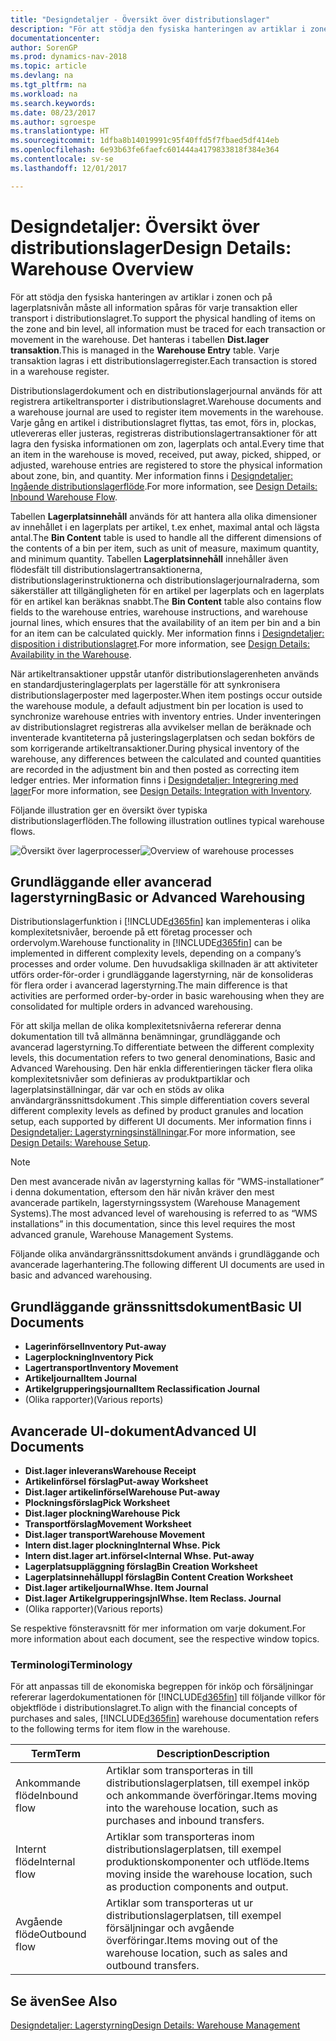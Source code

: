 ```yaml
---
title: "Designdetaljer - Översikt över distributionslager"
description: "För att stödja den fysiska hanteringen av artiklar i zonen och på lagerplatsnivån måste all information spåras för varje transaktion eller transport i distributionslagret. Det hanteras i tabellen **Dist.lager transaktion**. Varje transaktion lagras i ett distributionslagerregister."
documentationcenter: 
author: SorenGP
ms.prod: dynamics-nav-2018
ms.topic: article
ms.devlang: na
ms.tgt_pltfrm: na
ms.workload: na
ms.search.keywords: 
ms.date: 08/23/2017
ms.author: sgroespe
ms.translationtype: HT
ms.sourcegitcommit: 1dfba8b14019991c95f40ffd5f7fbaed5df414eb
ms.openlocfilehash: 6e93b63fe6faefc601444a4179833818f384e364
ms.contentlocale: sv-se
ms.lasthandoff: 12/01/2017

---
```

# <a name="design-details-warehouse-overview"></a><span data-ttu-id="9a8d4-105">Designdetaljer: Översikt över distributionslager</span><span class="sxs-lookup"><span data-stu-id="9a8d4-105">Design Details: Warehouse Overview</span></span>
<span data-ttu-id="9a8d4-106">För att stödja den fysiska hanteringen av artiklar i zonen och på lagerplatsnivån måste all information spåras för varje transaktion eller transport i distributionslagret.</span><span class="sxs-lookup"><span data-stu-id="9a8d4-106">To support the physical handling of items on the zone and bin level, all information must be traced for each transaction or movement in the warehouse.</span></span> <span data-ttu-id="9a8d4-107">Det hanteras i tabellen **Dist.lager transaktion**.</span><span class="sxs-lookup"><span data-stu-id="9a8d4-107">This is managed in the **Warehouse Entry** table.</span></span> <span data-ttu-id="9a8d4-108">Varje transaktion lagras i ett distributionslagerregister.</span><span class="sxs-lookup"><span data-stu-id="9a8d4-108">Each transaction is stored in a warehouse register.</span></span>  

<span data-ttu-id="9a8d4-109">Distributionslagerdokument och en distributionslagerjournal används för att registrera artikeltransporter i distributionslagret.</span><span class="sxs-lookup"><span data-stu-id="9a8d4-109">Warehouse documents and a warehouse journal are used to register item movements in the warehouse.</span></span> <span data-ttu-id="9a8d4-110">Varje gång en artikel i distributionslagret flyttas, tas emot, förs in, plockas, utlevereras eller justeras, registreras distributionslagertransaktioner för att lagra den fysiska informationen om zon, lagerplats och antal.</span><span class="sxs-lookup"><span data-stu-id="9a8d4-110">Every time that an item in the warehouse is moved, received, put away, picked, shipped, or adjusted, warehouse entries are registered to store the physical information about zone, bin, and quantity.</span></span> <span data-ttu-id="9a8d4-111">Mer information finns i [Designdetaljer: Ingående distributionslagerflöde](design-details-outbound-warehouse-flow.md).</span><span class="sxs-lookup"><span data-stu-id="9a8d4-111">For more information, see [Design Details: Inbound Warehouse Flow](design-details-outbound-warehouse-flow.md).</span></span>  

<span data-ttu-id="9a8d4-112">Tabellen **Lagerplatsinnehåll** används för att hantera alla olika dimensioner av innehållet i en lagerplats per artikel, t.ex enhet, maximal antal och lägsta antal.</span><span class="sxs-lookup"><span data-stu-id="9a8d4-112">The **Bin Content** table is used to handle all the different dimensions of the contents of a bin per item, such as unit of measure, maximum quantity, and minimum quantity.</span></span> <span data-ttu-id="9a8d4-113">Tabellen **Lagerplatsinnehåll** innehåller även flödesfält till distributionslagertransaktionerna, distributionslagerinstruktionerna och distributionslagerjournalraderna, som säkerställer att tillgängligheten för en artikel per lagerplats och en lagerplats för en artikel kan beräknas snabbt.</span><span class="sxs-lookup"><span data-stu-id="9a8d4-113">The **Bin Content** table also contains flow fields to the warehouse entries, warehouse instructions, and warehouse journal lines, which ensures that the availability of an item per bin and a bin for an item can be calculated quickly.</span></span> <span data-ttu-id="9a8d4-114">Mer information finns i [Designdetaljer: disposition i distributionslagret](design-details-availability-in-the-warehouse.md).</span><span class="sxs-lookup"><span data-stu-id="9a8d4-114">For more information, see [Design Details: Availability in the Warehouse](design-details-availability-in-the-warehouse.md).</span></span>  

<span data-ttu-id="9a8d4-115">När artikeltransaktioner uppstår utanför distributionslagerenheten används en standardjusteringlagerplats per lagerställe för att synkronisera distributionslagerposter med lagerposter.</span><span class="sxs-lookup"><span data-stu-id="9a8d4-115">When item postings occur outside the warehouse module, a default adjustment bin per location is used to synchronize warehouse entries with inventory entries.</span></span> <span data-ttu-id="9a8d4-116">Under inventeringen av distributionslagret registreras alla avvikelser mellan de beräknade och inventerade kvantiteterna på justeringslagerplatsen och sedan bokförs de som korrigerande artikeltransaktioner.</span><span class="sxs-lookup"><span data-stu-id="9a8d4-116">During physical inventory of the warehouse, any differences between the calculated and counted quantities are recorded in the adjustment bin and then posted as correcting item ledger entries.</span></span> <span data-ttu-id="9a8d4-117">Mer information finns i [Designdetaljer: Integrering med lager](design-details-integration-with-inventory.md)</span><span class="sxs-lookup"><span data-stu-id="9a8d4-117">For more information, see [Design Details: Integration with Inventory](design-details-integration-with-inventory.md).</span></span>  

<span data-ttu-id="9a8d4-118">Följande illustration ger en översikt över typiska distributionslagerflöden.</span><span class="sxs-lookup"><span data-stu-id="9a8d4-118">The following illustration outlines typical warehouse flows.</span></span>  

<span data-ttu-id="9a8d4-119">![Översikt över lagerprocesser](media/design_details_warehouse_management_overview.png "design_details_warehouse_management_overview")</span><span class="sxs-lookup"><span data-stu-id="9a8d4-119">![Overview of warehouse processes](media/design_details_warehouse_management_overview.png "design_details_warehouse_management_overview")</span></span>  

## <a name="basic-or-advanced-warehousing"></a><span data-ttu-id="9a8d4-120">Grundläggande eller avancerad lagerstyrning</span><span class="sxs-lookup"><span data-stu-id="9a8d4-120">Basic or Advanced Warehousing</span></span>  
<span data-ttu-id="9a8d4-121">Distributionslagerfunktion i [!INCLUDE[d365fin](includes/d365fin_md.md)] kan implementeras i olika komplexitetsnivåer, beroende på ett företag processer och ordervolym.</span><span class="sxs-lookup"><span data-stu-id="9a8d4-121">Warehouse functionality in [!INCLUDE[d365fin](includes/d365fin_md.md)] can be implemented in different complexity levels, depending on a company’s processes and order volume.</span></span> <span data-ttu-id="9a8d4-122">Den huvudsakliga skillnaden är att aktiviteter utförs order-för-order i grundläggande lagerstyrning, när de konsolideras för flera order i avancerad lagerstyrning.</span><span class="sxs-lookup"><span data-stu-id="9a8d4-122">The main difference is that activities are performed order-by-order in basic warehousing when they are consolidated for multiple orders in advanced warehousing.</span></span>  

 <span data-ttu-id="9a8d4-123">För att skilja mellan de olika komplexitetsnivåerna refererar denna dokumentation till två allmänna benämningar, grundläggande och avancerad lagerstyrning.</span><span class="sxs-lookup"><span data-stu-id="9a8d4-123">To differentiate between the different complexity levels, this documentation refers to two general denominations, Basic and Advanced Warehousing.</span></span> <span data-ttu-id="9a8d4-124">Den här enkla differentieringen täcker flera olika komplexitetsnivåer som definieras av produktpartiklar och lagerplatsinställningar, där var och en stöds av olika användargränssnittsdokument .</span><span class="sxs-lookup"><span data-stu-id="9a8d4-124">This simple differentiation covers several different complexity levels as defined by product granules and location setup, each supported by different UI documents.</span></span> <span data-ttu-id="9a8d4-125">Mer information finns i [Designdetaljer: Lagerstyrningsinställningar](design-details-warehouse-setup.md).</span><span class="sxs-lookup"><span data-stu-id="9a8d4-125">For more information, see [Design Details: Warehouse Setup](design-details-warehouse-setup.md).</span></span>  

> [!NOTE]  
>  <span data-ttu-id="9a8d4-126">Den mest avancerade nivån av lagerstyrning kallas för ”WMS-installationer” i denna dokumentation, eftersom den här nivån kräver den mest avancerade partikeln, lagerstyrningssystem (Warehouse Management Systems).</span><span class="sxs-lookup"><span data-stu-id="9a8d4-126">The most advanced level of warehousing is referred to as “WMS installations” in this documentation, since this level requires the most advanced granule, Warehouse Management Systems.</span></span>  

 <span data-ttu-id="9a8d4-127">Följande olika användargränssnittsdokument används i grundläggande och avancerade lagerhantering.</span><span class="sxs-lookup"><span data-stu-id="9a8d4-127">The following different UI documents are used in basic and advanced warehousing.</span></span>  

## <a name="basic-ui-documents"></a><span data-ttu-id="9a8d4-128">Grundläggande gränssnittsdokument</span><span class="sxs-lookup"><span data-stu-id="9a8d4-128">Basic UI Documents</span></span>  

-   <span data-ttu-id="9a8d4-129">**Lagerinförsel**</span><span class="sxs-lookup"><span data-stu-id="9a8d4-129">**Inventory Put-away**</span></span>  
-   <span data-ttu-id="9a8d4-130">**Lagerplockning**</span><span class="sxs-lookup"><span data-stu-id="9a8d4-130">**Inventory Pick**</span></span>  
-   <span data-ttu-id="9a8d4-131">**Lagertransport**</span><span class="sxs-lookup"><span data-stu-id="9a8d4-131">**Inventory Movement**</span></span>  
-   <span data-ttu-id="9a8d4-132">**Artikeljournal**</span><span class="sxs-lookup"><span data-stu-id="9a8d4-132">**Item Journal**</span></span>  
-   <span data-ttu-id="9a8d4-133">**Artikelgrupperingsjournal**</span><span class="sxs-lookup"><span data-stu-id="9a8d4-133">**Item Reclassification Journal**</span></span>  
-   <span data-ttu-id="9a8d4-134">(Olika rapporter)</span><span class="sxs-lookup"><span data-stu-id="9a8d4-134">(Various reports)</span></span>  

## <a name="advanced-ui-documents"></a><span data-ttu-id="9a8d4-135">Avancerade UI-dokument</span><span class="sxs-lookup"><span data-stu-id="9a8d4-135">Advanced UI Documents</span></span>  

-   <span data-ttu-id="9a8d4-136">**Dist.lager inleverans**</span><span class="sxs-lookup"><span data-stu-id="9a8d4-136">**Warehouse Receipt**</span></span>  
-   <span data-ttu-id="9a8d4-137">**Artikelinförsel förslag**</span><span class="sxs-lookup"><span data-stu-id="9a8d4-137">**Put-away Worksheet**</span></span>  
-   <span data-ttu-id="9a8d4-138">**Dist.lager artikelinförsel**</span><span class="sxs-lookup"><span data-stu-id="9a8d4-138">**Warehouse Put-away**</span></span>  
-   <span data-ttu-id="9a8d4-139">**Plockningsförslag**</span><span class="sxs-lookup"><span data-stu-id="9a8d4-139">**Pick Worksheet**</span></span>  
-   <span data-ttu-id="9a8d4-140">**Dist.lager plockning**</span><span class="sxs-lookup"><span data-stu-id="9a8d4-140">**Warehouse Pick**</span></span>  
-   <span data-ttu-id="9a8d4-141">**Transportförslag**</span><span class="sxs-lookup"><span data-stu-id="9a8d4-141">**Movement Worksheet**</span></span>  
-   <span data-ttu-id="9a8d4-142">**Dist.lager transport**</span><span class="sxs-lookup"><span data-stu-id="9a8d4-142">**Warehouse Movement**</span></span>  
-   <span data-ttu-id="9a8d4-143">**Intern dist.lager plockning**</span><span class="sxs-lookup"><span data-stu-id="9a8d4-143">**Internal Whse. Pick**</span></span>  
-   <span data-ttu-id="9a8d4-144">**Intern dist.lager art.införsel<**</span><span class="sxs-lookup"><span data-stu-id="9a8d4-144">**Internal Whse. Put-away**</span></span>  
-   <span data-ttu-id="9a8d4-145">**Lagerplatsuppläggning förslag**</span><span class="sxs-lookup"><span data-stu-id="9a8d4-145">**Bin Creation Worksheet**</span></span>  
-   <span data-ttu-id="9a8d4-146">**Lagerplatsinnehålluppl förslag**</span><span class="sxs-lookup"><span data-stu-id="9a8d4-146">**Bin Content Creation Worksheet**</span></span>  
-   <span data-ttu-id="9a8d4-147">**Dist.lager artikeljournal**</span><span class="sxs-lookup"><span data-stu-id="9a8d4-147">**Whse. Item Journal**</span></span>  
-   <span data-ttu-id="9a8d4-148">**Dist.lager Artikelgrupperingsjnl**</span><span class="sxs-lookup"><span data-stu-id="9a8d4-148">**Whse. Item Reclass. Journal**</span></span>  
-   <span data-ttu-id="9a8d4-149">(Olika rapporter)</span><span class="sxs-lookup"><span data-stu-id="9a8d4-149">(Various reports)</span></span>  

<span data-ttu-id="9a8d4-150">Se respektive fönsteravsnitt för mer information om varje dokument.</span><span class="sxs-lookup"><span data-stu-id="9a8d4-150">For more information about each document, see the respective window topics.</span></span>  

### <a name="terminology"></a><span data-ttu-id="9a8d4-151">Terminologi</span><span class="sxs-lookup"><span data-stu-id="9a8d4-151">Terminology</span></span>  
<span data-ttu-id="9a8d4-152">För att anpassas till de ekonomiska begreppen för inköp och försäljningar refererar lagerdokumentationen för [!INCLUDE[d365fin](includes/d365fin_md.md)] till följande villkor för objektflöde i distributionslagret.</span><span class="sxs-lookup"><span data-stu-id="9a8d4-152">To align with the financial concepts of purchases and sales, [!INCLUDE[d365fin](includes/d365fin_md.md)] warehouse documentation refers to the following terms for item flow in the warehouse.</span></span>  

|<span data-ttu-id="9a8d4-153">Term</span><span class="sxs-lookup"><span data-stu-id="9a8d4-153">Term</span></span>|<span data-ttu-id="9a8d4-154">Description</span><span class="sxs-lookup"><span data-stu-id="9a8d4-154">Description</span></span>|  
|----------|---------------------------------------|  
|<span data-ttu-id="9a8d4-155">Ankommande flöde</span><span class="sxs-lookup"><span data-stu-id="9a8d4-155">Inbound flow</span></span>|<span data-ttu-id="9a8d4-156">Artiklar som transporteras in till distributionslagerplatsen, till exempel inköp och ankommande överföringar.</span><span class="sxs-lookup"><span data-stu-id="9a8d4-156">Items moving into the warehouse location, such as purchases and inbound transfers.</span></span>|  
|<span data-ttu-id="9a8d4-157">Internt flöde</span><span class="sxs-lookup"><span data-stu-id="9a8d4-157">Internal flow</span></span>|<span data-ttu-id="9a8d4-158">Artiklar som transporteras inom distributionslagerplatsen, till exempel produktionskomponenter och utflöde.</span><span class="sxs-lookup"><span data-stu-id="9a8d4-158">Items moving inside the warehouse location, such as production components and output.</span></span>|  
|<span data-ttu-id="9a8d4-159">Avgående flöde</span><span class="sxs-lookup"><span data-stu-id="9a8d4-159">Outbound flow</span></span>|<span data-ttu-id="9a8d4-160">Artiklar som transporteras ut ur distributionslagerplatsen, till exempel försäljningar och avgående överföringar.</span><span class="sxs-lookup"><span data-stu-id="9a8d4-160">Items moving out of the warehouse location, such as sales and outbound transfers.</span></span>|  

## <a name="see-also"></a><span data-ttu-id="9a8d4-161">Se även</span><span class="sxs-lookup"><span data-stu-id="9a8d4-161">See Also</span></span>  
 [<span data-ttu-id="9a8d4-162">Designdetaljer: Lagerstyrning</span><span class="sxs-lookup"><span data-stu-id="9a8d4-162">Design Details: Warehouse Management</span></span>](design-details-warehouse-management.md)

